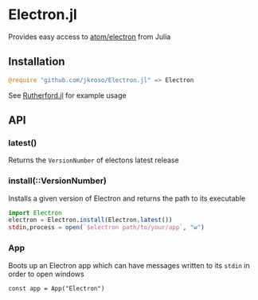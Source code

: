 # Electron.jl

Provides easy access to [atom/electron](//github.com/atom/electron) from Julia

## Installation

```julia
@require "github.com/jkroso/Electron.jl" => Electron
```

See [Rutherford.jl](//github.com/jkroso/Rutherford.jl) for example usage

## API

### latest()

Returns the `VersionNumber` of electons latest release

### install(::VersionNumber)

Installs a given version of Electron and returns the path to its executable

```julia
import Electron
electron = Electron.install(Electron.latest())
stdin,process = open(`$electron path/to/your/app`, "w")
```

### App

Boots up an Electron app which can have messages written to its `stdin` in order to open windows

```
const app = App("Electron")
```

